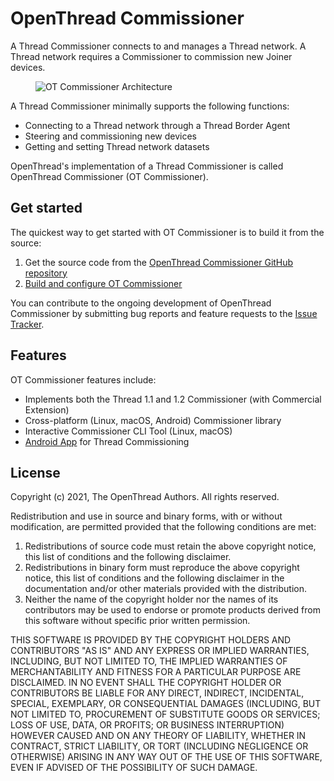 # OpenThread Commissioner

A Thread Commissioner connects to and manages a Thread network. A Thread network
requires a Commissioner to commission new Joiner devices.

<figure>
<img src="../images/otc-arch-commissioner-white.png" srcset="../images/otc-arch-commissioner-white.png 1x, ../images/otc-arch-commissioner_2x.png 2x" border="0" alt="OT Commissioner Architecture" />
</figure>

A Thread Commissioner minimally supports the following functions:

*   Connecting to a Thread network through a Thread Border Agent
*   Steering and commissioning new devices
*   Getting and setting Thread network datasets

OpenThread's implementation of a Thread Commissioner is called OpenThread
Commissioner (OT Commissioner).

## Get started

The quickest way to get started with OT Commissioner is to build it from the
source:

1.  Get the source code from the [OpenThread Commissioner GitHub
    repository](https://github.com/openthread/ot-commissioner)
1.  [Build and configure OT Commissioner](build.md)

You can contribute to the ongoing development of OpenThread Commissioner by
submitting bug reports and feature requests to the [Issue
Tracker](https://github.com/openthread/ot-commissioner/issues).

## Features

OT Commissioner features include:

*   Implements both the Thread 1.1 and 1.2 Commissioner (with Commercial
    Extension)
*   Cross-platform (Linux, macOS, Android) Commissioner library
*   Interactive Commissioner CLI Tool (Linux, macOS)
*   [Android App](https://github.com/openthread/ot-commissioner/tree/master/android) for Thread Commissioning

## License

Copyright (c) 2021, The OpenThread Authors.
All rights reserved.

Redistribution and use in source and binary forms, with or without
modification, are permitted provided that the following conditions are met:
1. Redistributions of source code must retain the above copyright
   notice, this list of conditions and the following disclaimer.
2. Redistributions in binary form must reproduce the above copyright
   notice, this list of conditions and the following disclaimer in the
   documentation and/or other materials provided with the distribution.
3. Neither the name of the copyright holder nor the
   names of its contributors may be used to endorse or promote products
   derived from this software without specific prior written permission.

THIS SOFTWARE IS PROVIDED BY THE COPYRIGHT HOLDERS AND CONTRIBUTORS "AS IS"
AND ANY EXPRESS OR IMPLIED WARRANTIES, INCLUDING, BUT NOT LIMITED TO, THE
IMPLIED WARRANTIES OF MERCHANTABILITY AND FITNESS FOR A PARTICULAR PURPOSE
ARE DISCLAIMED. IN NO EVENT SHALL THE COPYRIGHT HOLDER OR CONTRIBUTORS BE
LIABLE FOR ANY DIRECT, INDIRECT, INCIDENTAL, SPECIAL, EXEMPLARY, OR
CONSEQUENTIAL DAMAGES (INCLUDING, BUT NOT LIMITED TO, PROCUREMENT OF
SUBSTITUTE GOODS OR SERVICES; LOSS OF USE, DATA, OR PROFITS; OR BUSINESS
INTERRUPTION) HOWEVER CAUSED AND ON ANY THEORY OF LIABILITY, WHETHER IN
CONTRACT, STRICT LIABILITY, OR TORT (INCLUDING NEGLIGENCE OR OTHERWISE)
ARISING IN ANY WAY OUT OF THE USE OF THIS SOFTWARE, EVEN IF ADVISED OF THE
POSSIBILITY OF SUCH DAMAGE.
